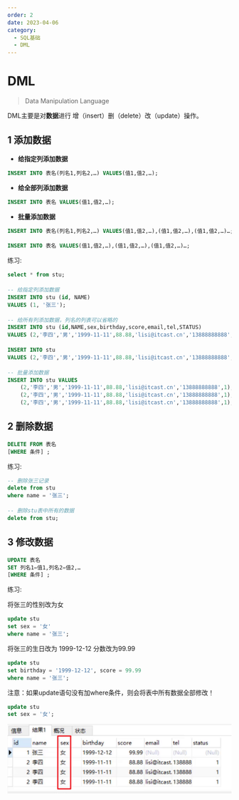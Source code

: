 ```yaml
---
order: 2
date: 2023-04-06
category: 
  - SQL基础
  - DML
---
```


# DML
<!-- more -->
> Data Manipulation Language

DML主要是对**数据**进行 增（insert）删（delete）改（update）操作。

## 1 添加数据

* **给指定列添加数据**

```sql
INSERT INTO 表名(列名1,列名2,…) VALUES(值1,值2,…);
```

* **给全部列添加数据**

```sql
INSERT INTO 表名 VALUES(值1,值2,…);
```

* **批量添加数据**

```sql
INSERT INTO 表名(列名1,列名2,…) VALUES(值1,值2,…),(值1,值2,…),(值1,值2,…)…;

INSERT INTO 表名 VALUES(值1,值2,…),(值1,值2,…),(值1,值2,…)…;
```

练习:

```sql
select * from stu;

-- 给指定列添加数据
INSERT INTO stu (id, NAME) 
VALUES (1, '张三');

-- 给所有列添加数据，列名的列表可以省略的
INSERT INTO stu (id,NAME,sex,birthday,score,email,tel,STATUS) 
VALUES (2,'李四','男','1999-11-11',88.88,'lisi@itcast.cn','13888888888',1);

INSERT INTO stu 
VALUES (2,'李四','男','1999-11-11',88.88,'lisi@itcast.cn','13888888888',1);

-- 批量添加数据
INSERT INTO stu VALUES 
    (2,'李四','男','1999-11-11',88.88,'lisi@itcast.cn','13888888888',1),
    (2,'李四','男','1999-11-11',88.88,'lisi@itcast.cn','13888888888',1),
    (2,'李四','男','1999-11-11',88.88,'lisi@itcast.cn','13888888888',1);
```

## 2 删除数据

```sql
DELETE FROM 表名 
[WHERE 条件] ;
```

练习:

```sql
-- 删除张三记录
delete from stu 
where name = '张三';

-- 删除stu表中所有的数据
delete from stu;
```

## 3 修改数据

```sql
UPDATE 表名 
SET 列名1=值1,列名2=值2,… 
[WHERE 条件] ;
```

练习:

将张三的性别改为女

  ```sql
  update stu 
  set sex = '女' 
  where name = '张三';
  ```

将张三的生日改为 1999-12-12 分数改为99.99

  ```sql
  update stu 
  set birthday = '1999-12-12', score = 99.99 
  where name = '张三';
  ```

注意：如果update语句没有加where条件，则会将表中所有数据全部修改！

  ```sql
  update stu 
  set sex = '女';
  ```

  ![ ](./assets/image-20210722204233305.png)
